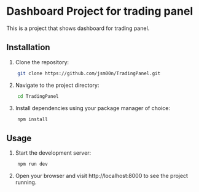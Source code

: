 # Dashboard Project for trading panel

This is a project that shows dashboard for trading panel.

## Installation

1. Clone the repository:

```bash
    git clone https://github.com/jsm00n/TradingPanel.git
```

2. Navigate to the project directory:

```bash
    cd TradingPanel
```

3. Install dependencies using your package manager of choice:

```bash
    npm install
```

## Usage

1. Start the development server:

```bash
    npm run dev
```

2. Open your browser and visit http://localhost:8000 to see the project running.




